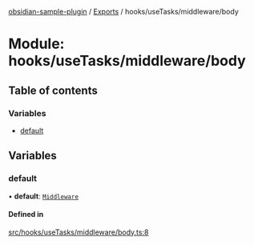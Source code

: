 [obsidian-sample-plugin](../README.md) / [Exports](../modules.md) / hooks/useTasks/middleware/body

# Module: hooks/useTasks/middleware/body

## Table of contents

### Variables

- [default](hooks_useTasks_middleware_body.md#default)

## Variables

### default

• **default**: [`Middleware`](hooks_useTasks_types.md#middleware)

#### Defined in

[src/hooks/useTasks/middleware/body.ts:8](https://github.com/dromse/personal-grind-manager/blob/f78d691/src/hooks/useTasks/middleware/body.ts#L8)
